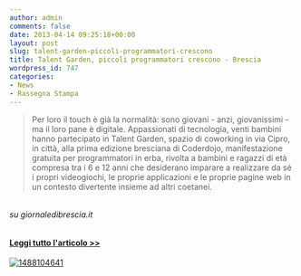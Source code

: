 ```yaml
---
author: admin
comments: false
date: 2013-04-14 09:25:18+00:00
layout: post
slug: talent-garden-piccoli-programmatori-crescono
title: Talent Garden, piccoli programmatori crescono - Brescia
wordpress_id: 747
categories:
- News
- Rassegna Stampa
---
```





<blockquote>Per loro il touch è già la normalità: sono giovani - anzi, giovanissimi - ma il loro pane è digitale. Appassionati di tecnologia, venti bambini hanno partecipato in Talent Garden, spazio di coworking in via Cipro, in città, alla prima edizione bresciana di Coderdojo, manifestazione gratuita per programmatori in erba, rivolta a bambini e ragazzi di età compresa tra i 6 e 12 anni che desiderano imparare a realizzare da sé i propri videogiochi, le proprie applicazioni e le proprie pagine web in un contesto divertente insieme ad altri coetanei.</blockquote>




###### 




###### su giornaledibrescia.it




#### [Leggi tutto l'articolo >>](http://www.giornaledibrescia.it/in-citta/talent-garden-piccoli-programmatori-crescono-1.1630594)




[![1488104641](http://coderdojomilano.it/wp-content/uploads/2013/04/1488104641.jpg)](http://coderdojomilano.it/wp-content/uploads/2013/04/1488104641.jpg)
